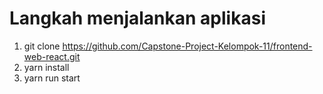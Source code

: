 # Langkah menjalankan aplikasi

1. git clone https://github.com/Capstone-Project-Kelompok-11/frontend-web-react.git
2. yarn install
3. yarn run start
